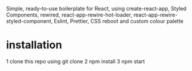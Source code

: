 Simple, ready-to-use boilerplate for React,
using create-react-app, Styled Components, rewired, react-app-rewire-hot-loader, react-app-rewire-styled-component, Eslint, Prettier, CSS reboot and custom colour palette

# installation
1 clone this repo using git clone
2 npm install
3 npm start
